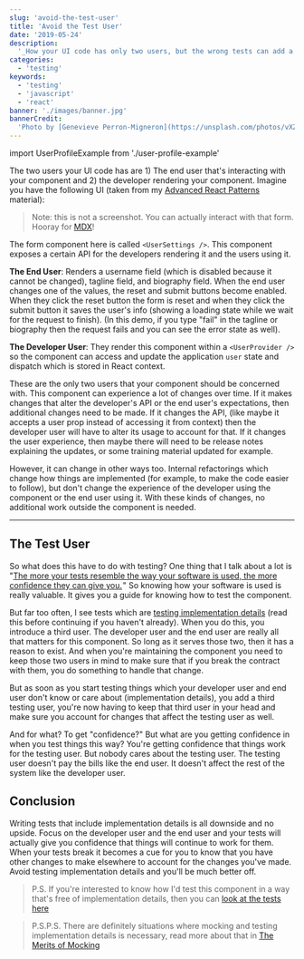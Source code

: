 ```yaml
---
slug: 'avoid-the-test-user'
title: 'Avoid the Test User'
date: '2019-05-24'
description:
  '_How your UI code has only two users, but the wrong tests can add a third_'
categories:
  - 'testing'
keywords:
  - 'testing'
  - 'javascript'
  - 'react'
banner: './images/banner.jpg'
bannerCredit:
  'Photo by [Genevieve Perron-Migneron](https://unsplash.com/photos/vXZ_lC0XN4c)'
---
```


import UserProfileExample from './user-profile-example'

The two users your UI code has are 1) The end user that's interacting with your
component and 2) the developer rendering your component. Imagine you have the
following UI (taken from my
[Advanced React Patterns](/workshops/advanced-react-patterns) material):

<div style={{maxWidth: 300, margin: '10px auto 40px auto'}}>
  <UserProfileExample />
</div>

> Note: this is not a screenshot. You can actually interact with that form.
> Hooray for [MDX](https://mdxjs.com)!

The form component here is called `<UserSettings />`. This component exposes a
certain API for the developers rendering it and the users using it.

**The End User**: Renders a username field (which is disabled because it cannot
be changed), tagline field, and biography field. When the end user changes one
of the values, the reset and submit buttons become enabled. When they click the
reset button the form is reset and when they click the submit button it saves
the user's info (showing a loading state while we wait for the request to
finish). (In this demo, if you type "fail" in the tagline or biography then the
request fails and you can see the error state as well).

**The Developer User**: They render this component within a `<UserProvider />`
so the component can access and update the application `user` state and dispatch
which is stored in React context.

These are the only two users that your component should be concerned with. This
component can experience a lot of changes over time. If it makes changes that
alter the developer's API or the end user's expectations, then additional
changes need to be made. If it changes the API, (like maybe it accepts a user
prop instead of accessing it from context) then the developer user will have to
alter its usage to account for that. If it changes the user experience, then
maybe there will need to be release notes explaining the updates, or some
training material updated for example.

However, it can change in other ways too. Internal refactorings which change how
things are implemented (for example, to make the code easier to follow), but
don't change the experience of the developer using the component or the end user
using it. With these kinds of changes, no additional work outside the component
is needed.

---

## The Test User

So what does this have to do with testing? One thing that I talk about a lot is
"[The more your tests resemble the way your software is used, the more confidence they can give you.](https://twitter.com/kentcdodds/status/977018512689455106) "
So knowing how your software is used is really valuable. It gives you a guide
for knowing how to test the component.

But far too often, I see tests which are
[testing implementation details](/blog/testing-implementation-details) (read
this before continuing if you haven't already). When you do this, you introduce
a third user. The developer user and the end user are really all that matters
for this component. So long as it serves those two, then it has a reason to
exist. And when you're maintaining the component you need to keep those two
users in mind to make sure that if you break the contract with them, you do
something to handle that change.

But as soon as you start testing things which your developer user and end user
don't know or care about (implementation details), you add a third testing user,
you're now having to keep that third user in your head and make sure you account
for changes that affect the testing user as well.

And for what? To get "confidence?" But what are you getting confidence in when
you test things this way? You're getting confidence that things work for the
testing user. But nobody cares about the testing user. The testing user doesn't
pay the bills like the end user. It doesn't affect the rest of the system like
the developer user.

## Conclusion

Writing tests that include implementation details is all downside and no upside.
Focus on the developer user and the end user and your tests will actually give
you confidence that things will continue to work for them. When your tests break
it becomes a cue for you to know that you have other changes to make elsewhere
to account for the changes you've made. Avoid testing implementation details and
you'll be much better off.

> P.S. If you're interested to know how I'd test this component in a way that's
> free of implementation details, then you can
> [look at the tests here](https://github.com/kentcdodds/advanced-react-patterns/blob/06a16f86d2397c4451da9faf9aeb64cbe4452ff6/src/__tests__/01.js)

<!-- separate quoted text -->

> P.S.P.S. There are definitely situations where mocking and testing
> implementation details is necessary, read more about that in
> [The Merits of Mocking](/blog/the-merits-of-mocking)
